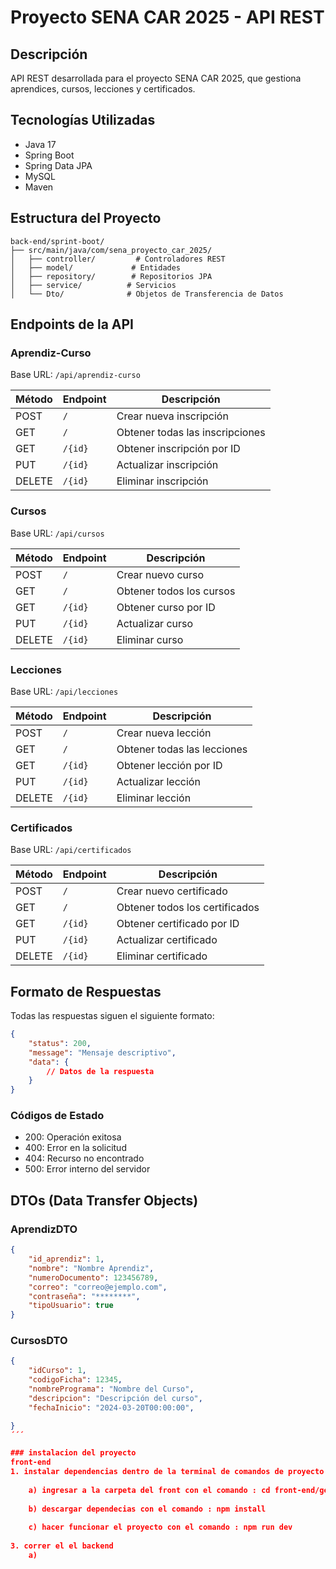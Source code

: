 # Proyecto SENA CAR 2025 - API REST

## Descripción
API REST desarrollada para el proyecto SENA CAR 2025, que gestiona aprendices, cursos, lecciones y certificados.

## Tecnologías Utilizadas
- Java 17
- Spring Boot
- Spring Data JPA
- MySQL
- Maven

## Estructura del Proyecto
```
back-end/sprint-boot/
├── src/main/java/com/sena_proyecto_car_2025/
│   ├── controller/         # Controladores REST
│   ├── model/             # Entidades
│   ├── repository/        # Repositorios JPA
│   ├── service/          # Servicios
│   └── Dto/              # Objetos de Transferencia de Datos
```

## Endpoints de la API

### Aprendiz-Curso
Base URL: `/api/aprendiz-curso`

| Método | Endpoint | Descripción |
|--------|----------|-------------|
| POST   | `/`      | Crear nueva inscripción |
| GET    | `/`      | Obtener todas las inscripciones |
| GET    | `/{id}`  | Obtener inscripción por ID |
| PUT    | `/{id}`  | Actualizar inscripción |
| DELETE | `/{id}`  | Eliminar inscripción |

### Cursos
Base URL: `/api/cursos`

| Método | Endpoint | Descripción |
|--------|----------|-------------|
| POST   | `/`      | Crear nuevo curso |
| GET    | `/`      | Obtener todos los cursos |
| GET    | `/{id}`  | Obtener curso por ID |
| PUT    | `/{id}`  | Actualizar curso |
| DELETE | `/{id}`  | Eliminar curso |

### Lecciones
Base URL: `/api/lecciones`

| Método | Endpoint | Descripción |
|--------|----------|-------------|
| POST   | `/`      | Crear nueva lección |
| GET    | `/`      | Obtener todas las lecciones |
| GET    | `/{id}`  | Obtener lección por ID |
| PUT    | `/{id}`  | Actualizar lección |
| DELETE | `/{id}`  | Eliminar lección |

### Certificados
Base URL: `/api/certificados`

| Método | Endpoint | Descripción |
|--------|----------|-------------|
| POST   | `/`      | Crear nuevo certificado |
| GET    | `/`      | Obtener todos los certificados |
| GET    | `/{id}`  | Obtener certificado por ID |
| PUT    | `/{id}`  | Actualizar certificado |
| DELETE | `/{id}`  | Eliminar certificado |

## Formato de Respuestas

Todas las respuestas siguen el siguiente formato:

```json
{
    "status": 200,
    "message": "Mensaje descriptivo",
    "data": {
        // Datos de la respuesta
    }
}
```

### Códigos de Estado
- 200: Operación exitosa
- 400: Error en la solicitud
- 404: Recurso no encontrado
- 500: Error interno del servidor

## DTOs (Data Transfer Objects)

### AprendizDTO
```json
{
    "id_aprendiz": 1,
    "nombre": "Nombre Aprendiz",
    "numeroDocumento": 123456789,
    "correo": "correo@ejemplo.com",
    "contraseña": "********",
    "tipoUsuario": true
}
```

### CursosDTO
```json
{
    "idCurso": 1,
    "codigoFicha": 12345,
    "nombrePrograma": "Nombre del Curso",
    "descripcion": "Descripción del curso",
    "fechaInicio": "2024-03-20T00:00:00",

}
´´´

### instalacion del proyecto
front-end
1. instalar dependencias dentro de la terminal de comandos de proyecto
   
    a) ingresar a la carpeta del front con el comando : cd front-end/gestion
   
    b) descargar dependecias con el comando : npm install
   
    c) hacer funcionar el proyecto con el comando : npm run dev
    
3. correr el el backend
    a) 

